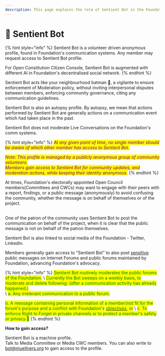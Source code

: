 ```yaml
---
description: This page explains the role of Sentient Bot in the Foundation's comm systems.
---
```


# 🤖 Sentient Bot

{% hint style="info" %}
Sentient Bot is a volunteer driven anonymous profile, found in Foundation's communication systems. Any member may request access to Sentient Bot profile.

For Open Constitution Citizen Console, Sentient Bot is augmented with different AI in Foundation's decentralised social network.&#x20;
{% endhint %}

Sentient Bot acts like your neighbourhood batman 👀, a vigilante to ensure enforcement of Moderation policy, without inviting interpersonal disputes between members, enforcing community governance, citing any communication guidelines.

Sentient Bot is also an autopsy profile. By autopsy, we mean that actions performed by Sentient Bot are generally actions on a communication event which had taken place in the past.&#x20;

Sentient Bot does not moderate Live Conversations on the Foundation's comm systems.&#x20;

{% hint style="info" %}
_<mark style="color:purple;">At any given point of time, no single member should be aware of which other member has access to Sentient Bot.</mark>_

_<mark style="color:purple;">Note: This profile is managed by a publicly anonymous group of community volunteers.</mark>_ \
_<mark style="color:purple;">Members gain access to Sentient Bot for community updates, and moderation actions, while keeping their identity anonymous.</mark>_&#x20;
{% endhint %}

At times, Foundation's electorally appointed Open Council members(Committees and CWCs) may want to engage with their peers with a report, findings, or a public message (anonymously) to avoid confusing the community, whether the message is on behalf of themselves or of the project.

&#x20;\
One of the patron of the community uses Sentient Bot to post the communication on behalf of the project, when it is clear that the public message is not on behalf of the patron themselves.

Sentient Bot is also linked to social media of the Foundation - Twitter, Linkedin.

Members generally gain access to "Sentient Bot" to also post [sensitive](../how-not-to-spam/list-of-sensitivity.md) public messages on Internet Forums and public forums maintained by Foundation, advancing Foundation's advocacy.

{% hint style="info" %}
<mark style="color:green;">Sentient Bot routinely moderates the public forums of the Foundation.</mark>  \ <mark style="color:green;">Currently the Bot sweeps on a weekly basis, to moderate and delete following: (after a communication activity has already happened.)</mark>\
&#x20;<mark style="color:green;"></mark> \ <mark style="color:green;">a. Any irrelevant communication to a public forum.</mark>

<mark style="color:green;">b. A message containing personal information of a member(not fit for the forum's purpose and a conflict with Foundation's</mark> [<mark style="color:green;">objectives</mark>](../../articles/objectives.md)<mark style="color:green;">, or</mark> \ <mark style="color:green;">c. To enforce Right to Forget in private channels or to protect a member's safety or privacy.💁</mark>
{% endhint %}

**How to gain access?**

Sentient Bot is a machine profile. \
Talk to Media Committee or Media CWC members. You can also write to bot@muellners.org to gain access to the profile.

